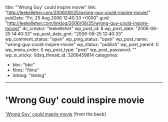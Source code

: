 title: "'Wrong Guy' could inspire movie"
link: "http://leekelleher.com/2006/08/25/wrong-guy-could-inspire-movie/"
pubDate: "Fri, 25 Aug 2006 12:40:33 +0000"
guid: "http://leekelleher.com/linklog/2006/08/25/wrong-guy-could-inspire-movie/"
dc_creator: "leekelleher"
wp_post_id: 8
wp_post_date: "2006-08-25 14:40:33"
wp_post_date_gmt: "2006-08-25 12:40:33"
wp_comment_status: "open"
wp_ping_status: "open"
wp_post_name: "wrong-guy-could-inspire-movie"
wp_status: "publish"
wp_post_parent: 0
wp_menu_order: 0
wp_post_type: "post"
wp_post_password: ""
wp_is_sticky: 0dsq_thread_id: 3266459814
categories:
  - bbc: "bbc"
  - films: "films"
  - linklog: "linklog"

---

# 'Wrong Guy' could inspire movie

<a href="http://news.bbc.co.uk/1/hi/entertainment/5277722.stm">'Wrong Guy' could inspire movie</a> [from the beeb]